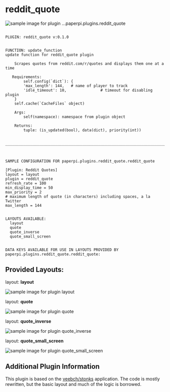 # reddit_quote
![sample image for plugin ...paperpi.plugins.reddit_quote](./reddit_quote.layout-sample.png) 

```
 
PLUGIN: reddit_quote v:0.1.0

 
FUNCTION: update_function
update function for reddit_quote plugin
    
    Scrapes quotes from reddit.com/r/quotes and displays them one at a time
    
   Requirements:
        self.config(`dict`): {
        'max_length': 144,   # name of player to track
        'idle_timeout': 10,               # timeout for disabling plugin
    }
    self.cache(`CacheFiles` object)

    Args:
        self(namespace): namespace from plugin object
        
    Returns:
        tuple: (is_updated(bool), data(dict), priority(int))        
    
    
___________________________________________________________________________
 
 

SAMPLE CONFIGURATION FOR paperpi.plugins.reddit_quote.reddit_quote

[Plugin: Reddit Quotes]
layout = layout
plugin = reddit_quote
refresh_rate = 100
min_display_time = 50
max_priority = 2
# maximum length of quote (in characters) including spaces, a la Twitter
max_length = 144

 
LAYOUTS AVAILABLE:
  layout
  quote
  quote_inverse
  quote_small_screen
 

DATA KEYS AVAILABLE FOR USE IN LAYOUTS PROVIDED BY paperpi.plugins.reddit_quote.reddit_quote:
```

## Provided Layouts:

layout: **layout**

![sample image for plugin layout](./reddit_quote.layout-sample.png) 


layout: **quote**

![sample image for plugin quote](./reddit_quote.quote-sample.png) 


layout: **quote_inverse**

![sample image for plugin quote_inverse](./reddit_quote.quote_inverse-sample.png) 


layout: **quote_small_screen**

![sample image for plugin quote_small_screen](./reddit_quote.quote_small_screen-sample.png) 


## Additional Plugin Information
This plugin is based on the [veebch/stonks](https://github.com/veebch/stonks) application. The code is mostly rewritten, but the basic layout and much of the logic is borrowed.